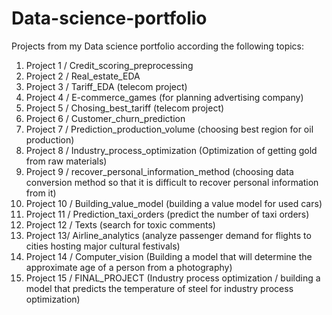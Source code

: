 # Data-science-portfolio
Projects from my Data science portfolio according the following topics:

1. Project 1 / Credit_scoring_preprocessing
2. Project 2 / Real_estate_EDA
3. Project 3 / Tariff_EDA (telecom project)
4. Project 4 / E-commerce_games (for planning advertising company)
5. Project 5 / Chosing_best_tariff (telecom project)
6. Project 6 / Сustomer_churn_prediction
7. Project 7 / Prediction_production_volume (choosing best region for oil production)
8. Project 8 / Industry_process_optimization (Optimization of getting gold from raw materials)
9. Project 9 / recover_personal_information_method (choosing data conversion method so that it is difficult to recover personal information from it)
10. Project 10 / Building_value_model (building a value model for used cars)
11. Project 11 / Prediction_taxi_orders (predict the number of taxi orders)
12. Project 12 / Texts (search for toxic comments)
13. Project 13/ Airline_analytics (analyze passenger demand for flights to cities hosting major cultural festivals)
14. Project 14 / Computer_vision (Building a model that will determine the approximate age of a person from a photography)
15. Project 15 / FINAL_PROJECT (Industry process optimization / building a model that predicts the temperature of steel for industry process optimization)

